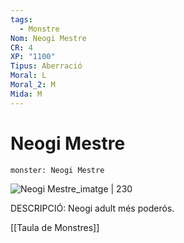 ```yaml
---
tags:
  - Monstre
Nom: Neogi Mestre
CR: 4
XP: "1100"
Tipus: Aberració
Moral: L
Moral_2: M
Mida: M
---
```

# Neogi Mestre

```statblock
monster: Neogi Mestre
```

![Neogi Mestre_imatge | 230](https://64.media.tumblr.com/55ef99bb467bc409f13b072b12731e2a/tumblr_inline_oyruj21QGH1rkapbx_400.jpg)

DESCRIPCIÓ: 
Neogi adult més poderós.

[[Taula de Monstres]]